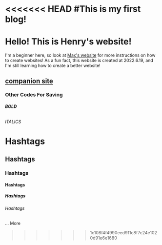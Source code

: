 <<<<<<< HEAD
#This is my first blog!
=======
# Hello! This is Henry's website!
I'm a beginner here, so look at [Max's website](https://qqiumax.github.io/) for more instructions on how to create websites!
As a fun fact, this website is created at 2022.6.19, and I'm still learning how to create a better website!
## [companion site](https://qqiumax.github.io/)






### Other Codes For Saving
###### **BOLD**
###### *ITALICS*
# Hashtags
## Hashtags
### Hashtags
#### Hashtags
##### Hashtags
###### Hashtags
...
More

>>>>>>> 1c108f4f4990eed911c8f7c24e1020d91e6e1680
